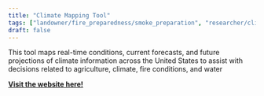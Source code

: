 ```yaml
---
title: "Climate Mapping Tool"
tags: ["landowner/fire_preparedness/smoke_preparation", "researcher/climate"]
draft: false
---
```


This tool maps real-time conditions, current forecasts, and future projections of climate information across the United States to assist with decisions related to agriculture, climate, fire conditions, and water

[**Visit the website here!**](https://climatetoolbox.org/tool/Climate-Mapper)

